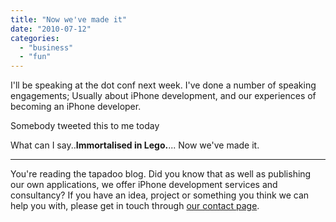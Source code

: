 ```yaml
---
title: "Now we've made it"
date: "2010-07-12"
categories: 
  - "business"
  - "fun"
---
```


I'll be speaking at the dot conf next week. I've done a number of speaking engagements; Usually about iPhone development, and our experiences of becoming an iPhone developer.

Somebody tweeted this to me today 

What can I say..**Immortalised in Lego.**... Now we've made it.

* * *

You're reading the tapadoo blog. Did you know that as well as publishing our own applications, we offer iPhone development services and consultancy? If you have an idea, project or something you think we can help you with, please get in touch through [our contact page](https://tapadoo.wpengine.com/contact/).
